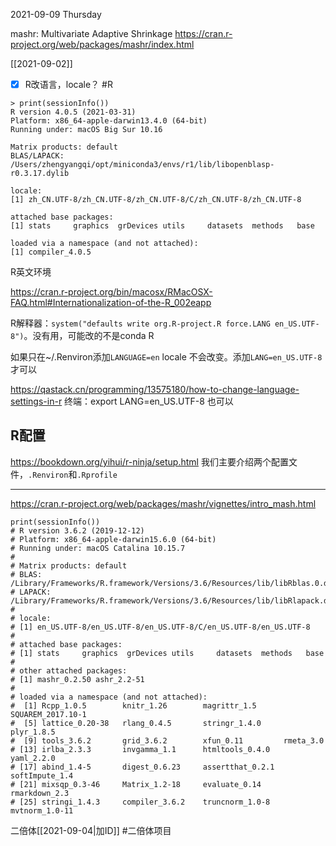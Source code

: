 2021-09-09 Thursday

mashr: Multivariate Adaptive Shrinkage
https://cran.r-project.org/web/packages/mashr/index.html

[[2021-09-02]]
- [x] R改语言，locale？ #R


```
> print(sessionInfo())
R version 4.0.5 (2021-03-31)
Platform: x86_64-apple-darwin13.4.0 (64-bit)
Running under: macOS Big Sur 10.16

Matrix products: default
BLAS/LAPACK: /Users/zhengyangqi/opt/miniconda3/envs/r1/lib/libopenblasp-r0.3.17.dylib

locale:
[1] zh_CN.UTF-8/zh_CN.UTF-8/zh_CN.UTF-8/C/zh_CN.UTF-8/zh_CN.UTF-8

attached base packages:
[1] stats     graphics  grDevices utils     datasets  methods   base

loaded via a namespace (and not attached):
[1] compiler_4.0.5
```

R英文环境

https://cran.r-project.org/bin/macosx/RMacOSX-FAQ.html#Internationalization-of-the-R_002eapp

R解释器：`system("defaults write org.R-project.R force.LANG en_US.UTF-8")`。没有用，可能改的不是conda R


如果只在~/.Renviron添加`LANGUAGE=en` locale 不会改变。添加`LANG=en_US.UTF-8`才可以

https://qastack.cn/programming/13575180/how-to-change-language-settings-in-r
终端：export LANG=en_US.UTF-8 也可以

## R配置
https://bookdown.org/yihui/r-ninja/setup.html
我们主要介绍两个配置文件，`.Renviron`和`.Rprofile`





---

https://cran.r-project.org/web/packages/mashr/vignettes/intro_mash.html

```
print(sessionInfo())
# R version 3.6.2 (2019-12-12)
# Platform: x86_64-apple-darwin15.6.0 (64-bit)
# Running under: macOS Catalina 10.15.7
# 
# Matrix products: default
# BLAS:   /Library/Frameworks/R.framework/Versions/3.6/Resources/lib/libRblas.0.dylib
# LAPACK: /Library/Frameworks/R.framework/Versions/3.6/Resources/lib/libRlapack.dylib
# 
# locale:
# [1] en_US.UTF-8/en_US.UTF-8/en_US.UTF-8/C/en_US.UTF-8/en_US.UTF-8
# 
# attached base packages:
# [1] stats     graphics  grDevices utils     datasets  methods   base     
# 
# other attached packages:
# [1] mashr_0.2.50 ashr_2.2-51 
# 
# loaded via a namespace (and not attached):
#  [1] Rcpp_1.0.5        knitr_1.26        magrittr_1.5      SQUAREM_2017.10-1
#  [5] lattice_0.20-38   rlang_0.4.5       stringr_1.4.0     plyr_1.8.5       
#  [9] tools_3.6.2       grid_3.6.2        xfun_0.11         rmeta_3.0        
# [13] irlba_2.3.3       invgamma_1.1      htmltools_0.4.0   yaml_2.2.0       
# [17] abind_1.4-5       digest_0.6.23     assertthat_0.2.1  softImpute_1.4   
# [21] mixsqp_0.3-46     Matrix_1.2-18     evaluate_0.14     rmarkdown_2.3    
# [25] stringi_1.4.3     compiler_3.6.2    truncnorm_1.0-8   mvtnorm_1.0-11
```


二倍体[[2021-09-04|加ID]] #二倍体项目